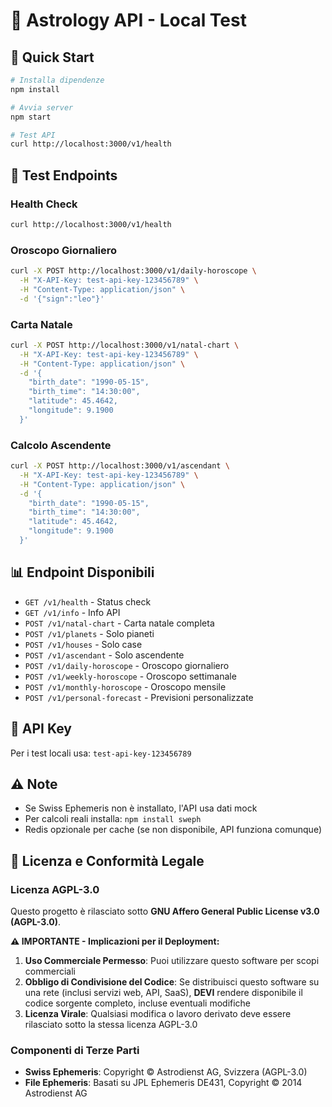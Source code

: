# 🌟 Astrology API - Local Test

## 🚀 Quick Start

```bash
# Installa dipendenze
npm install

# Avvia server
npm start

# Test API
curl http://localhost:3000/v1/health
```

## 🧪 Test Endpoints

### Health Check
```bash
curl http://localhost:3000/v1/health
```

### Oroscopo Giornaliero
```bash
curl -X POST http://localhost:3000/v1/daily-horoscope \
  -H "X-API-Key: test-api-key-123456789" \
  -H "Content-Type: application/json" \
  -d '{"sign":"leo"}'
```

### Carta Natale
```bash
curl -X POST http://localhost:3000/v1/natal-chart \
  -H "X-API-Key: test-api-key-123456789" \
  -H "Content-Type: application/json" \
  -d '{
    "birth_date": "1990-05-15",
    "birth_time": "14:30:00",
    "latitude": 45.4642,
    "longitude": 9.1900
  }'
```

### Calcolo Ascendente
```bash
curl -X POST http://localhost:3000/v1/ascendant \
  -H "X-API-Key: test-api-key-123456789" \
  -H "Content-Type: application/json" \
  -d '{
    "birth_date": "1990-05-15",
    "birth_time": "14:30:00",
    "latitude": 45.4642,
    "longitude": 9.1900
  }'
```

## 📊 Endpoint Disponibili

- `GET /v1/health` - Status check
- `GET /v1/info` - Info API
- `POST /v1/natal-chart` - Carta natale completa
- `POST /v1/planets` - Solo pianeti
- `POST /v1/houses` - Solo case
- `POST /v1/ascendant` - Solo ascendente
- `POST /v1/daily-horoscope` - Oroscopo giornaliero
- `POST /v1/weekly-horoscope` - Oroscopo settimanale
- `POST /v1/monthly-horoscope` - Oroscopo mensile
- `POST /v1/personal-forecast` - Previsioni personalizzate

## 🔑 API Key

Per i test locali usa: `test-api-key-123456789`

## ⚠️ Note

- Se Swiss Ephemeris non è installato, l'API usa dati mock
- Per calcoli reali installa: `npm install sweph`
- Redis opzionale per cache (se non disponibile, API funziona comunque)

## 📄 Licenza e Conformità Legale

### Licenza AGPL-3.0

Questo progetto è rilasciato sotto **GNU Affero General Public License v3.0 (AGPL-3.0)**.

**⚠️ IMPORTANTE - Implicazioni per il Deployment:**

1. **Uso Commerciale Permesso**: Puoi utilizzare questo software per scopi commerciali
2. **Obbligo di Condivisione del Codice**: Se distribuisci questo software su una rete (inclusi servizi web, API, SaaS), **DEVI** rendere disponibile il codice sorgente completo, incluse eventuali modifiche
3. **Licenza Virale**: Qualsiasi modifica o lavoro derivato deve essere rilasciato sotto la stessa licenza AGPL-3.0

### Componenti di Terze Parti

- **Swiss Ephemeris**: Copyright © Astrodienst AG, Svizzera (AGPL-3.0)
- **File Ephemeris**: Basati su JPL Ephemeris DE431, Copyright © 2014 Astrodienst AG

